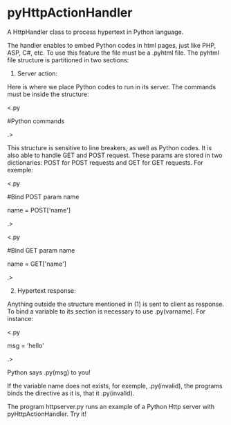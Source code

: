 # pyHttpActionHandler
A HttpHandler class to process hypertext in Python language.

The handler enables to embed Python codes in html pages, just like PHP, ASP, C#, etc. 
To use this feature the file must be a .pyhtml file.
The pyhtml file structure is partitioned in two sections:

1. Server action: 

Here is where we place Python codes to run in its server. The commands must be inside the structure:

<.py

#Python commands

.>

This structure is sensitive to line breakers, as well as Python codes. 
It is also able to handle GET and POST request. These params are stored in two dictionaries: POST for POST requests and GET for GET 
requests. For exemple:

<.py

#Bind POST param name

name = POST['name']

.>

<.py

#Bind GET param name

name = GET['name']

.>

2. Hypertext response:

Anything outside the structure mentioned in (1) is sent to client as response. To bind a variable to its section is necessary to use
.py(varname). For instance:

<.py

msg = 'hello'

.>

Python says .py(msg) to you!

If the variable name does not exists, for exemple, .py(invalid), the programs binds the directive as it is, that it .py(invalid).

The program httpserver.py runs an example of a Python Http server with pyHttpActionHandler. Try it!
